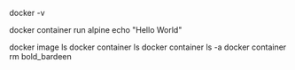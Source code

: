 
docker -v

docker container run alpine echo "Hello World"

docker image ls
docker container ls
docker container ls -a
docker container rm bold_bardeen